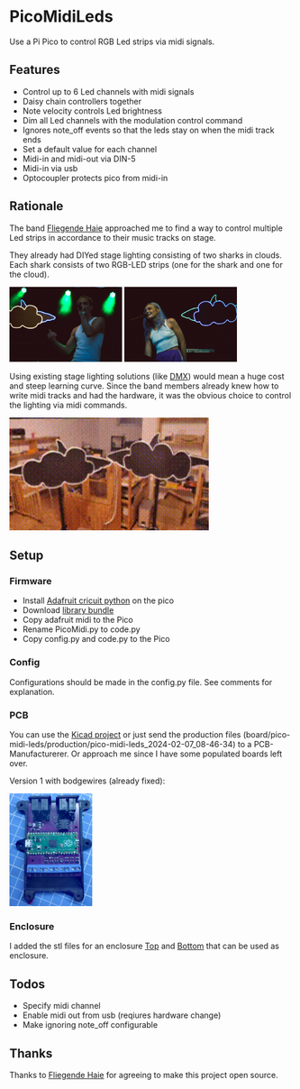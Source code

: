 # PicoMidiLeds

Use a Pi Pico to control RGB Led strips via midi signals. 

## Features
- Control up to 6 Led channels with midi signals
- Daisy chain controllers together
- Note velocity controls Led brightness
- Dim all Led channels with the modulation control command
- Ignores note_off events so that the leds stay on when the midi track ends
- Set a default value for each channel
- Midi-in and midi-out via DIN-5
- Midi-in via usb
- Optocoupler protects pico from midi-in

## Rationale 

The band [Fliegende Haie](https://fliegendehaie.com) approached me to find a way to control multiple Led strips in accordance to their music tracks on stage.

They already had DIYed stage lighting consisting of two sharks in clouds. 
Each shark consists of two RGB-LED strips (one for the shark and one for the cloud).


[<img src="img/left.webp" width="200">](https://fliegendehaie.com/uber)
[<img src="img/right.webp" width="200">](https://fliegendehaie.com/uber)

Using existing stage lighting solutions (like [DMX](https://en.wikipedia.org/wiki/DMX512)) would mean a huge cost and steep learning curve. 
Since the band members already knew how to write midi tracks and had the hardware, it was the obvious choice to control the lighting via midi commands.

<img src="img/out.gif" height="200">

## Setup

### Firmware

- Install [Adafruit cricuit python](https://learn.adafruit.com/getting-started-with-raspberry-pi-pico-circuitpython/circuitpython) on the pico
- Download [library bundle](https://circuitpython.org/libraries)
- Copy adafruit midi to the Pico
- Rename PicoMidi.py to code.py
- Copy config.py and code.py to the Pico

### Config

Configurations should be made in the config.py file. See comments for explanation.

### PCB 

You can use the [Kicad project](board/pico-midi-leds/pico-midi-leds.kicad_pro) or just send the production files (board/pico-midi-leds/production/pico-midi-leds_2024-02-07_08-46-34) to a PCB-Manufacturerer. Or approach me since I have some populated boards left over.

Version 1 with bodgewires (already fixed):

<img src="img/PicoMidi.webp" height="200">

### Enclosure

I added the stl files for an enclosure [Top](enclosure/PicoMidi%20-%20Lid.stl) and [Bottom](enclosure/PicoMidi%20-%20Bottom.stl) that can be used as enclosure.


## Todos
- Specify midi channel
- Enable midi out from usb (reqiures hardware change)
- Make ignoring note_off configurable

## Thanks

Thanks to [Fliegende Haie](https://fliegendehaie.com) for agreeing to make this project open source.